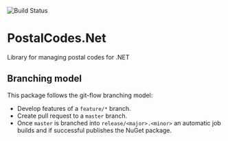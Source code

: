 ![Build Status](https://ci.appveyor.com/api/projects/status/3yy3dok9mnsld6d8/branch/develop)

# PostalCodes.Net
Library for managing postal codes for .NET

## Branching model

This package follows the git-flow branching model:
* Develop features of a ```feature/*``` branch.
* Create pull request to a ```master``` branch.
* Once ```master``` is branched into ```release/<major>.<minor>``` an automatic job builds and if successful publishes the NuGet package.